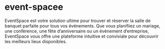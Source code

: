 # event-spacee
EventSpace est votre solution ultime pour trouver et réserver la salle de banquet parfaite pour tous vos événements. Que vous planifiiez un mariage, une conférence, une fête d’anniversaire ou un événement d’entreprise, EventSpace vous offre une plateforme intuitive et conviviale pour découvrir les meilleurs lieux disponibles.
